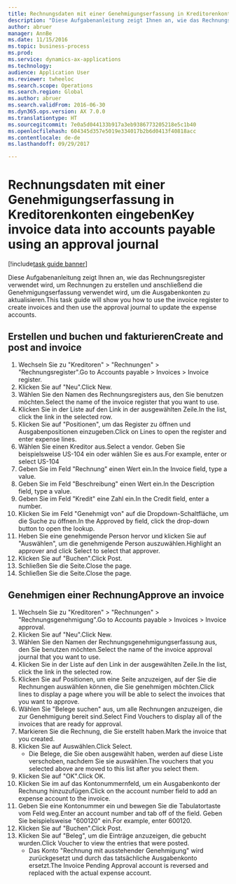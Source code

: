 ```yaml
--- 
title: Rechnungsdaten mit einer Genehmigungserfassung in Kreditorenkonten eingeben
description: "Diese Aufgabenanleitung zeigt Ihnen an, wie das Rechnungsregister verwendet wird, um Rechnungen zu erstellen und anschließend die Genehmigungserfassung verwendet wird, um die Ausgabenkonten zu aktualisieren."
author: abruer
manager: AnnBe
ms.date: 11/15/2016
ms.topic: business-process
ms.prod: 
ms.service: dynamics-ax-applications
ms.technology: 
audience: Application User
ms.reviewer: twheeloc
ms.search.scope: Operations
ms.search.region: Global
ms.author: abruer
ms.search.validFrom: 2016-06-30
ms.dyn365.ops.version: AX 7.0.0
ms.translationtype: HT
ms.sourcegitcommit: 7e0a5d044133b917a3eb9386773205218e5c1b40
ms.openlocfilehash: 604345d357e5019e334017b2b6d0413f40818acc
ms.contentlocale: de-de
ms.lasthandoff: 09/29/2017

---
```

# <a name="key-invoice-data-into-accounts-payable-using-an-approval-journal"></a><span data-ttu-id="379cb-103">Rechnungsdaten mit einer Genehmigungserfassung in Kreditorenkonten eingeben</span><span class="sxs-lookup"><span data-stu-id="379cb-103">Key invoice data into accounts payable using an approval journal</span></span>

[!include[task guide banner](../../includes/task-guide-banner.md)]

<span data-ttu-id="379cb-104">Diese Aufgabenanleitung zeigt Ihnen an, wie das Rechnungsregister verwendet wird, um Rechnungen zu erstellen und anschließend die Genehmigungserfassung verwendet wird, um die Ausgabenkonten zu aktualisieren.</span><span class="sxs-lookup"><span data-stu-id="379cb-104">This task guide will show you how to use the invoice register to create invoices and then use the approval journal to update the expense accounts.</span></span>


## <a name="create-and-post-and-invoice"></a><span data-ttu-id="379cb-105">Erstellen und buchen und fakturieren</span><span class="sxs-lookup"><span data-stu-id="379cb-105">Create and post and invoice</span></span>
1. <span data-ttu-id="379cb-106">Wechseln Sie zu "Kreditoren" > "Rechnungen" > "Rechnungsregister".</span><span class="sxs-lookup"><span data-stu-id="379cb-106">Go to Accounts payable > Invoices > Invoice register.</span></span>
2. <span data-ttu-id="379cb-107">Klicken Sie auf "Neu".</span><span class="sxs-lookup"><span data-stu-id="379cb-107">Click New.</span></span>
3. <span data-ttu-id="379cb-108">Wählen Sie den Namen des Rechnungsregisters aus, den Sie benutzen möchten.</span><span class="sxs-lookup"><span data-stu-id="379cb-108">Select the name of the invoice register that you want to use.</span></span>
4. <span data-ttu-id="379cb-109">Klicken Sie in der Liste auf den Link in der ausgewählten Zeile.</span><span class="sxs-lookup"><span data-stu-id="379cb-109">In the list, click the link in the selected row.</span></span>
5. <span data-ttu-id="379cb-110">Klicken Sie auf "Positionen", um das Register zu öffnen und Ausgabenpositionen einzugeben.</span><span class="sxs-lookup"><span data-stu-id="379cb-110">Click on Lines to open the register and enter expense lines.</span></span>
6. <span data-ttu-id="379cb-111">Wählen Sie einen Kreditor aus.</span><span class="sxs-lookup"><span data-stu-id="379cb-111">Select a vendor.</span></span> <span data-ttu-id="379cb-112">Geben Sie beispielsweise US-104 ein oder wählen Sie es aus.</span><span class="sxs-lookup"><span data-stu-id="379cb-112">For example, enter or select US-104</span></span>
7. <span data-ttu-id="379cb-113">Geben Sie im Feld "Rechnung" einen Wert ein.</span><span class="sxs-lookup"><span data-stu-id="379cb-113">In the Invoice field, type a value.</span></span>
8. <span data-ttu-id="379cb-114">Geben Sie im Feld "Beschreibung" einen Wert ein.</span><span class="sxs-lookup"><span data-stu-id="379cb-114">In the Description field, type a value.</span></span>
9. <span data-ttu-id="379cb-115">Geben Sie im Feld "Kredit" eine Zahl ein.</span><span class="sxs-lookup"><span data-stu-id="379cb-115">In the Credit field, enter a number.</span></span>
10. <span data-ttu-id="379cb-116">Klicken Sie im Feld "Genehmigt von" auf die Dropdown-Schaltfläche, um die Suche zu öffnen.</span><span class="sxs-lookup"><span data-stu-id="379cb-116">In the Approved by field, click the drop-down button to open the lookup.</span></span>
11. <span data-ttu-id="379cb-117">Heben Sie eine genehmigende Person hervor und klicken Sie auf "Auswählen", um die genehmigende Person auszuwählen.</span><span class="sxs-lookup"><span data-stu-id="379cb-117">Highlight an approver and click Select to select that approver.</span></span>
12. <span data-ttu-id="379cb-118">Klicken Sie auf "Buchen".</span><span class="sxs-lookup"><span data-stu-id="379cb-118">Click Post.</span></span>
13. <span data-ttu-id="379cb-119">Schließen Sie die Seite.</span><span class="sxs-lookup"><span data-stu-id="379cb-119">Close the page.</span></span>
14. <span data-ttu-id="379cb-120">Schließen Sie die Seite.</span><span class="sxs-lookup"><span data-stu-id="379cb-120">Close the page.</span></span>

## <a name="approve-an-invoice"></a><span data-ttu-id="379cb-121">Genehmigen einer Rechnung</span><span class="sxs-lookup"><span data-stu-id="379cb-121">Approve an invoice</span></span>
1. <span data-ttu-id="379cb-122">Wechseln Sie zu "Kreditoren" > "Rechnungen" > "Rechnungsgenehmigung".</span><span class="sxs-lookup"><span data-stu-id="379cb-122">Go to Accounts payable > Invoices > Invoice approval.</span></span>
2. <span data-ttu-id="379cb-123">Klicken Sie auf "Neu".</span><span class="sxs-lookup"><span data-stu-id="379cb-123">Click New.</span></span>
3. <span data-ttu-id="379cb-124">Wählen Sie den Namen der Rechnungsgenehmigungserfassung aus, den Sie benutzen möchten.</span><span class="sxs-lookup"><span data-stu-id="379cb-124">Select the name of the invoice approval journal that you want to use.</span></span>
4. <span data-ttu-id="379cb-125">Klicken Sie in der Liste auf den Link in der ausgewählten Zeile.</span><span class="sxs-lookup"><span data-stu-id="379cb-125">In the list, click the link in the selected row.</span></span>
5. <span data-ttu-id="379cb-126">Klicken Sie auf Positionen, um eine Seite anzuzeigen, auf der Sie die Rechnungen auswählen können, die Sie genehmigen möchten.</span><span class="sxs-lookup"><span data-stu-id="379cb-126">Click lines to display a page where you will be able to select the invoices that you want to approve.</span></span>
6. <span data-ttu-id="379cb-127">Wählen Sie "Belege suchen" aus, um alle Rechnungen anzuzeigen, die zur Genehmigung bereit sind.</span><span class="sxs-lookup"><span data-stu-id="379cb-127">Select Find Vouchers to display all of the invoices that are ready for approval.</span></span>
7. <span data-ttu-id="379cb-128">Markieren Sie die Rechnung, die Sie erstellt haben.</span><span class="sxs-lookup"><span data-stu-id="379cb-128">Mark the invoice that you created.</span></span>
8. <span data-ttu-id="379cb-129">Klicken Sie auf Auswählen.</span><span class="sxs-lookup"><span data-stu-id="379cb-129">Click Select.</span></span>
    * <span data-ttu-id="379cb-130">Die Belege, die Sie oben ausgewählt haben, werden auf diese Liste verschoben, nachdem Sie sie auswählen.</span><span class="sxs-lookup"><span data-stu-id="379cb-130">The vouchers that you selected above are moved to this list after you select them.</span></span>  
9. <span data-ttu-id="379cb-131">Klicken Sie auf "OK".</span><span class="sxs-lookup"><span data-stu-id="379cb-131">Click OK.</span></span>
10. <span data-ttu-id="379cb-132">Klicken Sie im auf das Kontonummernfeld, um ein Ausgabenkonto der Rechnung hinzuzufügen.</span><span class="sxs-lookup"><span data-stu-id="379cb-132">Click on the account number field to add an expense account to the invoice.</span></span>
11. <span data-ttu-id="379cb-133">Geben Sie eine Kontonummer ein und bewegen Sie die Tabulatortaste vom Feld weg.</span><span class="sxs-lookup"><span data-stu-id="379cb-133">Enter an account number and tab off of the field.</span></span> <span data-ttu-id="379cb-134">Geben Sie beispielsweise "600120" ein.</span><span class="sxs-lookup"><span data-stu-id="379cb-134">For example, enter 600120.</span></span>
12. <span data-ttu-id="379cb-135">Klicken Sie auf "Buchen".</span><span class="sxs-lookup"><span data-stu-id="379cb-135">Click Post.</span></span>
13. <span data-ttu-id="379cb-136">Klicken Sie auf "Beleg", um die Einträge anzuzeigen, die gebucht wurden.</span><span class="sxs-lookup"><span data-stu-id="379cb-136">Click Voucher to view the entries that were posted.</span></span>
    * <span data-ttu-id="379cb-137">Das Konto "Rechnung mit ausstehender Genehmigung" wird zurückgesetzt und durch das tatsächliche Ausgabenkonto ersetzt.</span><span class="sxs-lookup"><span data-stu-id="379cb-137">The Invoice Pending Approval account is reversed and replaced with the actual expense account.</span></span>  


